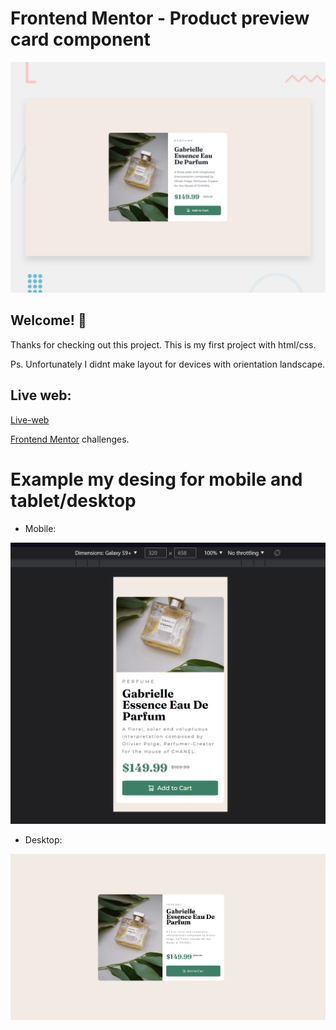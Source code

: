 # Frontend Mentor - Product preview card component

![Design preview for the Product preview card component coding challenge](./design/desktop-preview.jpg)

## Welcome! 👋

Thanks for checking out this project. This is my first project with html/css.

Ps. Unfortunately I didnt make layout for devices with orientation landscape. 

## Live web: 

[Live-web](https://klaudiapalubska.github.io/product-preview-card-component.github.io/)

[Frontend Mentor](https://www.frontendmentor.io) challenges.

# Example my desing for mobile and tablet/desktop

- Mobile:


 ![Zdjęcie](https://raw.githubusercontent.com/klaudiapalubska/Frontend-Mentor-Challenges/main/%231%20Product%20preview%20card/product-preview-card-component-main/design/my-phone-design.png)


- Desktop:


 ![Zdjęcie](https://raw.githubusercontent.com/klaudiapalubska/Frontend-Mentor-Challenges/main/%231%20Product%20preview%20card/product-preview-card-component-main/design/my-desktop-design.png)
